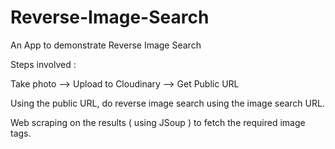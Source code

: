 # Reverse-Image-Search
An App to demonstrate Reverse Image Search 

Steps involved :

Take photo --> Upload to Cloudinary --> Get Public URL

Using the public URL, do reverse image search using the image search URL.

Web scraping on the results ( using JSoup ) to fetch the required image tags.

